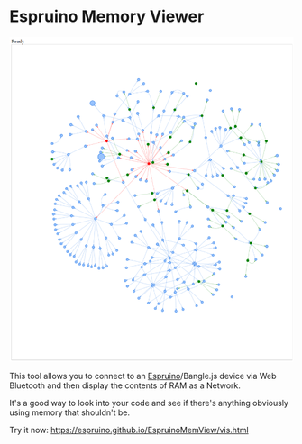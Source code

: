 Espruino Memory Viewer
=======================

![](img/vis.png)

This tool allows you to connect to an [Espruino](https://www.espruino.com/)/Bangle.js device via Web Bluetooth
and then display the contents of RAM as a Network.

It's a good way to look into your code and see if there's anything obviously using memory that shouldn't be.

Try it now: https://espruino.github.io/EspruinoMemView/vis.html
